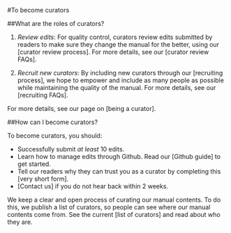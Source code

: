 #To become curators

##What are the roles of curators?

  1. *Review edits*: For quality control, curators review edits submitted by readers to make sure they change the manual for the better, using our [curator review process]. For more details, see our [curator review FAQs].

  2. *Recruit new curators*: By including new curators through our [recruiting process], we hope to empower and include as many people as possible while maintaining the quality of the manual. For more details, see our [recruiting FAQs].

For more details, see our page on [being a curator].

##How can I become curators?

To become curators, you should:

- Successfully submit *at least* 10 edits.
- Learn how to manage edits through Github. Read our [Github guide] to get started.
- Tell our readers why they can trust you as a curator by completing this [very short form]. 
- [Contact us] if you do not hear back within 2 weeks. 

We keep a clear and open process of curating our manual contents. To do this, we publish a list of curators, so people can see where our manual contents come from. See the current [list of curators] and read about who they are.